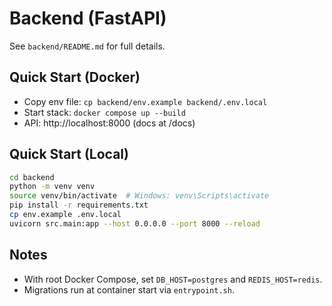 # Backend (FastAPI)

See `backend/README.md` for full details.

## Quick Start (Docker)
- Copy env file: `cp backend/env.example backend/.env.local`
- Start stack: `docker compose up --build`
- API: http://localhost:8000 (docs at /docs)

## Quick Start (Local)
```bash
cd backend
python -m venv venv
source venv/bin/activate  # Windows: venv\Scripts\activate
pip install -r requirements.txt
cp env.example .env.local
uvicorn src.main:app --host 0.0.0.0 --port 8000 --reload
```

## Notes
- With root Docker Compose, set `DB_HOST=postgres` and `REDIS_HOST=redis`.
- Migrations run at container start via `entrypoint.sh`.
